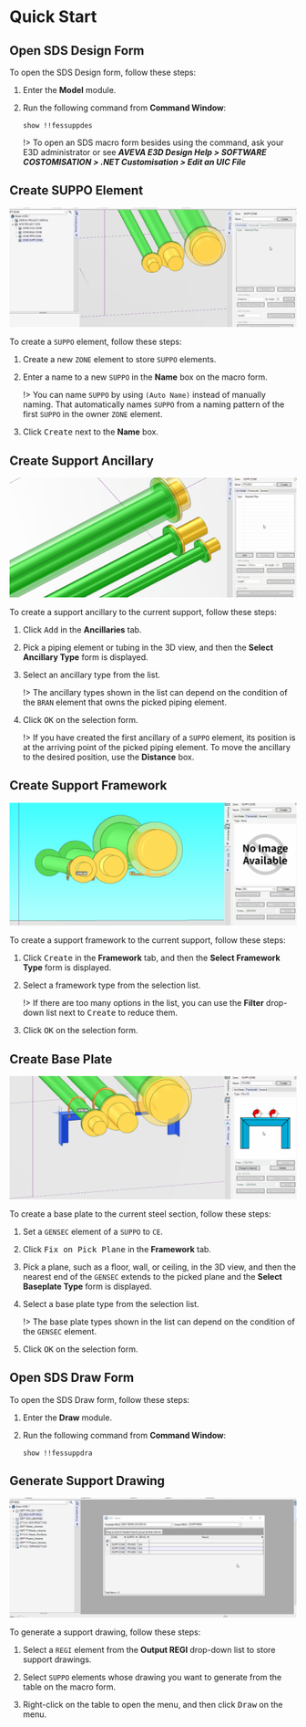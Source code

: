 # Quick Start

## Open SDS Design Form

To open the SDS Design form, follow these steps:

1. Enter the **Model** module.

2. Run the following command from **Command Window**:

   ```pml
   show !!fessuppdes
   ```

   !> To open an SDS macro form besides using the command, ask your E3D administrator or see **_AVEVA E3D Design Help > SOFTWARE COSTOMISATION > .NET Customisation > Edit an UIC File_**

## Create SUPPO Element

![Create SUPPO Element](assets/create_suppo.gif)

To create a `SUPPO` element, follow these steps:

1. Create a new `ZONE` element to store `SUPPO` elements.

2. Enter a name to a new `SUPPO` in the **Name** box on the macro form.

   !> You can name `SUPPO` by using `(Auto Name)` instead of manually naming. That automatically names `SUPPO` from a naming pattern of the first `SUPPO` in the owner `ZONE` element.

3. Click <kbd>Create</kbd> next to the **Name** box.

## Create Support Ancillary

![Create Support Ancillary](assets/create_anci.gif)

To create a support ancillary to the current support, follow these steps:

1. Click <kbd>Add</kbd> in the **Ancillaries** tab.

2. Pick a piping element or tubing in the 3D view, and then the **Select Ancillary Type** form is displayed.

3. Select an ancillary type from the list.

   !> The ancillary types shown in the list can depend on the condition of the `BRAN` element that owns the picked piping element.

4. Click <kbd>OK</kbd> on the selection form.

   !> If you have created the first ancillary of a `SUPPO` element, its position is at the arriving point of the picked piping element. To move the ancillary to the desired position, use the **Distance** box.

## Create Support Framework

![Create Support Framework](assets/create_frmw.gif)

To create a support framework to the current support, follow these steps:

1. Click <kbd>Create</kbd> in the **Framework** tab, and then the **Select Framework Type** form is displayed.

2. Select a framework type from the selection list.

   !> If there are too many options in the list, you can use the **Filter** drop-down list next to <kbd>Create</kbd> to reduce them.

3. Click <kbd>OK</kbd> on the selection form.

## Create Base Plate

![Create Base Plate](assets/create_plat.gif)

To create a base plate to the current steel section, follow these steps:

1. Set a `GENSEC` element of a `SUPPO` to `CE`.

2. Click <kbd>Fix on Pick Plane</kbd> in the **Framework** tab.

3. Pick a plane, such as a floor, wall, or ceiling, in the 3D view, and then the nearest end of the `GENSEC` extends to the picked plane and the **Select Baseplate Type** form is displayed.

4. Select a base plate type from the selection list.

   !> The base plate types shown in the list can depend on the condition of the `GENSEC` element.

5. Click <kbd>OK</kbd> on the selection form.

## Open SDS Draw Form

To open the SDS Draw form, follow these steps:

1. Enter the **Draw** module.

2. Run the following command from **Command Window**:

   ```pml
   show !!fessuppdra
   ```

## Generate Support Drawing

![Generate Support Drawing](assets/create_drwg.gif)

To generate a support drawing, follow these steps:

1. Select a `REGI` element from the **Output REGI** drop-down list to store support drawings.

2. Select `SUPPO` elements whose drawing you want to generate from the table on the macro form.

3. Right-click on the table to open the menu, and then click <kbd>Draw</kbd> on the menu.

